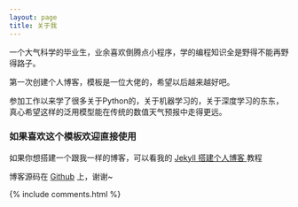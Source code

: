```yaml
---
layout: page
title: 关于我 
---
```


一个大气科学的毕业生，业余喜欢倒腾点小程序，学的编程知识全是野得不能再野得路子。
<p>
第一次创建个人博客，模板是一位大佬的，希望以后越来越好吧。
<p>
参加工作以来学了很多关于Python的，关于机器学习的，关于深度学习的东东，真心希望这样的泛用模型能在传统的数值天气预报中走得更远。

<p>

<h3> 如果喜欢这个模板欢迎直接使用 </h3>  


如果你想搭建一个跟我一样的博客，可以看我的 
<a href="/2016/10/jekyll_tutorials1/"> Jekyll 搭建个人博客 </a>
教程

博客源码在 <a target="_blank" href='https://github.com/leopardpan/leopardpan.github.io/'>Github</a> 上，谢谢~

<p> 

<p> 

<p> 


{% include comments.html %}

